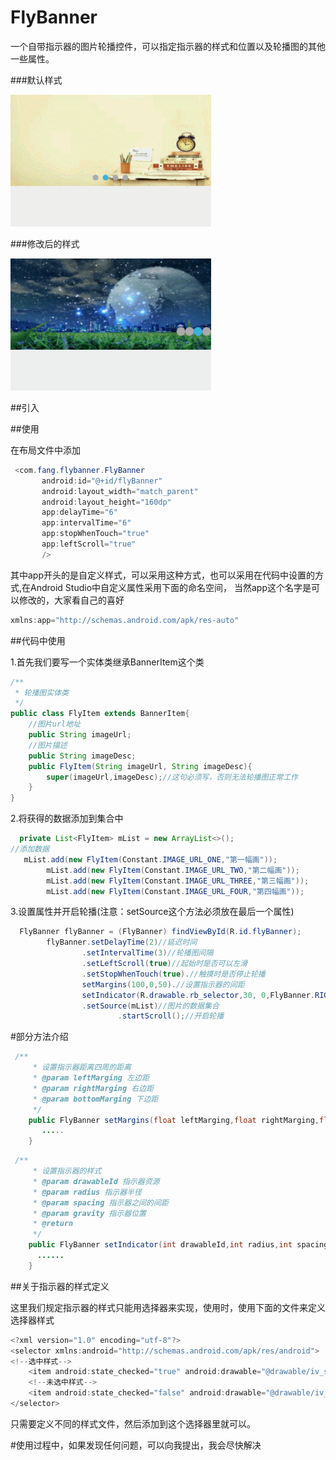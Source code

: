 # FlyBanner

一个自带指示器的图片轮播控件，可以指定指示器的样式和位置以及轮播图的其他一些属性。

###默认样式

![image](https://github.com/SmallLee/FlyBanner/blob/master/default.gif)

###修改后的样式

![image](https://github.com/SmallLee/FlyBanner/blob/master/GIF.gif)

##引入


##使用


在布局文件中添加
```Java
 <com.fang.flybanner.FlyBanner
       android:id="@+id/flyBanner"
       android:layout_width="match_parent"
       android:layout_height="160dp"
       app:delayTime="6"
       app:intervalTime="6"
       app:stopWhenTouch="true"
       app:leftScroll="true"
       />
```

其中app开头的是自定义样式，可以采用这种方式，也可以采用在代码中设置的方式,在Android Studio中自定义属性采用下面的命名空间，
当然app这个名字是可以修改的，大家看自己的喜好
```Java
xmlns:app="http://schemas.android.com/apk/res-auto"
```

##代码中使用

1.首先我们要写一个实体类继承BannerItem这个类

```Java
/**
 * 轮播图实体类
 */
public class FlyItem extends BannerItem{
    //图片url地址
    public String imageUrl;
    //图片描述
    public String imageDesc;
    public FlyItem(String imageUrl, String imageDesc){
        super(imageUrl,imageDesc);//这句必须写，否则无法轮播图正常工作
    }
}
```

2.将获得的数据添加到集合中

```Java
  private List<FlyItem> mList = new ArrayList<>();
//添加数据
   mList.add(new FlyItem(Constant.IMAGE_URL_ONE,"第一幅画"));
        mList.add(new FlyItem(Constant.IMAGE_URL_TWO,"第二幅画"));
        mList.add(new FlyItem(Constant.IMAGE_URL_THREE,"第三幅画"));
        mList.add(new FlyItem(Constant.IMAGE_URL_FOUR,"第四幅画"));
```

3.设置属性并开启轮播(注意：setSource这个方法必须放在最后一个属性)
```Java
  FlyBanner flyBanner = (FlyBanner) findViewById(R.id.flyBanner);
        flyBanner.setDelayTime(2)//延迟时间
                .setIntervalTime(3)//轮播图间隔
                .setLeftScroll(true)//起始时是否可以左滑
                .setStopWhenTouch(true).//触摸时是否停止轮播
                setMargins(100,0,50).//设置指示器的间距
                setIndicator(R.drawable.rb_selector,30, 0,FlyBanner.RIGTH)//设置指示器的样式和位置
                .setSource(mList)//图片的数据集合
                        .startScroll();//开启轮播
```
#部分方法介绍
```Java
 /**
     * 设置指示器距离四周的距离
     * @param leftMarging 左边距
     * @param rightMarging 右边距
     * @param bottomMarging 下边距
     */
    public FlyBanner setMargins(float leftMarging,float rightMarging,float bottomMarging){
       .....
    }

```

```Java
 /**
     * 设置指示器的样式
     * @param drawableId 指示器资源
     * @param radius 指示器半径
     * @param spacing 指示器之间的间距
     * @param gravity 指示器位置
     * @return
     */
    public FlyBanner setIndicator(int drawableId,int radius,int spacing,int gravity){
      ......
    }

```
##关于指示器的样式定义

这里我们规定指示器的样式只能用选择器来实现，使用时，使用下面的文件来定义选择器样式

```Java
<?xml version="1.0" encoding="utf-8"?>
<selector xmlns:android="http://schemas.android.com/apk/res/android">
<!--选中样式-->
    <item android:state_checked="true" android:drawable="@drawable/iv_selected"/>
    <!--未选中样式-->
    <item android:state_checked="false" android:drawable="@drawable/iv_unselected"/>
</selector>
```
只需要定义不同的样式文件，然后添加到这个选择器里就可以。





#使用过程中，如果发现任何问题，可以向我提出，我会尽快解决





